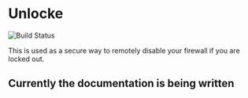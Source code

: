 # Unlocke
![Build Status](https://travis-ci.com/ErriteEpticRikez/Unlocke.svg?branch=main)

This is used as a secure way to remotely disable your firewall if you are locked out. 

## Currently the documentation is being written ##

